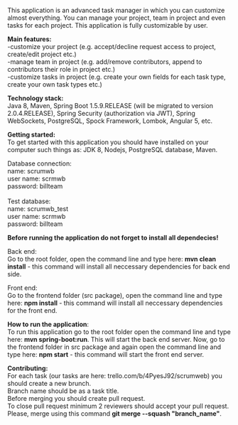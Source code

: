 This application is an advanced task manager in which you can customize almost everything. You can manage your project, team in project and even tasks for each project. This application is fully customizable by user.

**Main features:** <br/>
-customize your project (e.g. accept/decline request access to project, create/edit project etc.)<br/>
-manage team in project (e.g. add/remove contributors, append to contributors their role in project etc.)<br/>
-customize tasks in project (e.g. create your own fields for each task type, create your own task types etc.)<br/>

**Technology stack:**<br/>
Java 8, Maven, Spring Boot 1.5.9.RELEASE (will be migrated to version 2.0.4.RELEASE), Spring Security (authorization via JWT), Spring WebSockets, PostgreSQL, Spock Framework, Lombok, Angular 5, etc.

**Getting started:**<br/>
To get started with this application you should have installed on your computer such things as: JDK 8, Nodejs, PostgreSQL database, Maven.<br/>

Database connection:<br/>
name: scrumwb<br/>
user name: scrmwb<br/>
password: billteam<br/>
<br/>
Test database:<br/>
name: scrumwb_test<br/>
user name: scrmwb<br/>
password: billteam
<br/>

**Before running the application do not forget to install all dependecies!<br/>**

Back end:<br/>
Go to the root folder, open the command line and type here: **mvn clean install** - this command will install all neccessary dependencies for back end side.

Front end:<br/>
Go to the frontend folder (src package), open the command line and type here: **npm install** - this command will install all neccessary dependencies for the front end.

**How to run the application**:<br/>
To run this application go to the root folder open the command line and type here: **mvn spring-boot:run**. This will start the back end server. Now, go to the frontend folder in src package and again open the command line and type here: **npm start** - this command will start the front end server.
<br/>

**Contributing:**<br/>
For each task (our tasks are here: trello.com/b/4PyesJ92/scrumweb) you should create a new brunch.<br/>
Branch name should be as a task title.<br/>
Before merging you should create pull request.<br/>
To close pull request minimum 2 reviewers should accept your pull request.<br/>
Please, merge using this command **git merge --squash "branch_name"**.<br/>
